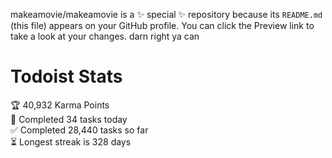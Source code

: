 makeamovie/makeamovie is a ✨ special ✨ repository because its `README.md` (this file) appears on your GitHub profile.
You can click the Preview link to take a look at your changes. darn right ya can

# Todoist Stats

<!-- TODO-IST:START -->
🏆  40,932 Karma Points           
🌸  Completed 34 tasks today           
✅  Completed 28,440 tasks so far           
⏳  Longest streak is 328 days
<!-- TODO-IST:END -->